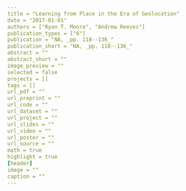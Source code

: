 ```yaml
---
title = "Learning from Place in the Era of Geolocation"
date = "2017-01-01"
authors = ["Ryan T. Moore", "Andrew Reeves"]
publication_types = ["6"]
publication = "NA, _pp. 118--136_"
publication_short = "NA, _pp. 118--136_"
abstract = ""
abstract_short = ""
image_preview = ""
selected = false
projects = []
tags = []
url_pdf = ""
url_preprint = ""
url_code = ""
url_dataset = ""
url_project = ""
url_slides = ""
url_video = ""
url_poster = ""
url_source = ""
math = true
highlight = true
[header]
image = ""
caption = ""
---
```

